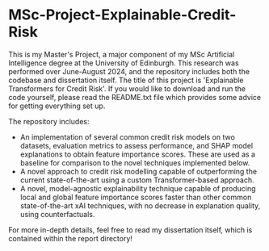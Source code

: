 # MSc-Project-Explainable-Credit-Risk

This is my Master's Project, a major component of my MSc Artificial Intelligence degree at the University of Edinburgh. This research was performed over June-August 2024, and the repository includes both the codebase and dissertation itself. The title of this project is 'Explainable Transformers for Credit Risk'.
If you would like to download and run the code yourself, please read the README.txt file which provides some advice for getting everything set up.

The repository includes:
  - An implementation of several common credit risk models on two datasets, evaluation metrics to assess performance, and SHAP model explanations to obtain feature importance scores. These are used as a baseline for comparison to the novel techniques implemented below.
  - A novel approach to credit risk modelling capable of outperforming the current state-of-the-art using a custom Transformer-based approach.
  - A novel, model-agnostic explainability technique capable of producing local and global feature importance scores faster than other common state-of-the-art xAI techniques, with no decrease in explanation quality, using counterfactuals.

For more in-depth details, feel free to read my dissertation itself, which is contained within the report directory!
